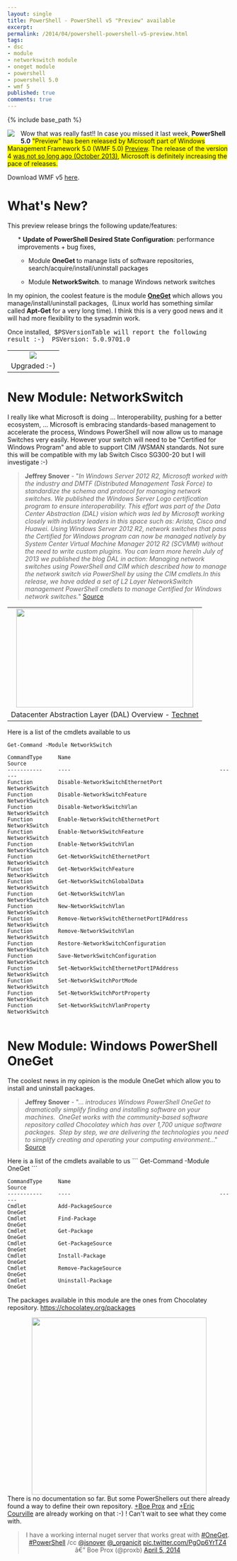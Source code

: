 ```yaml
---
layout: single
title: PowerShell - PowerShell v5 "Preview" available
excerpt: 
permalink: /2014/04/powershell-powershell-v5-preview.html
tags: 
- dsc
- module
- networkswitch module
- oneget module
- powershell
- powershell 5.0
- wmf 5
published: true
comments: true
---
```

{% include base_path %} 
 
 <a href="{{ base_path }}/images/2014/20140406_PowerShell_-_PowerShell_v5_Preview_available/2014-04-04_22-04-15__926260955__-154x111.png" imageanchor="1" style="clear: left; float: left; margin-bottom: 1em; margin-right: 1em;"><img border="0" src="{{ base_path }}/images/2014/20140406_PowerShell_-_PowerShell_v5_Preview_available/2014-04-04_22-04-15__926260955__-154x111.png" /></a>
Wow that was really fast!! In case you missed it last week,&nbsp;<b>PowerShell 5.0</b> <span style="background-color: yellow;">"Preview" has been released by Microsoft part of Windows Management Framework 5.0 (WMF 5.0) <u>Preview</u>. The release of the version 4 <a href="{{ base_path }}/2013/10/powershell-40-is-now-available.html" target="_blank">was not so long ago (October 2013)</a>, Microsoft is definitely increasing the pace of releases.

Download&nbsp;WMF v5&nbsp;<a href="http://www.microsoft.com/en-us/download/details.aspx?id=42316" target="_blank">here</a>.




# <b>What's New?</b>

<div>This preview release brings the following update/features:</div><ul>
* <b>Update of PowerShell Desired State Configuration</b>: performance improvements +&nbsp;bug fixes,

* Module&nbsp;<b>OneGet&nbsp;</b>to manage lists of software repositories, search/acquire/install/uninstall packages&nbsp;

* Module&nbsp;<b>NetworkSwitch</b>. to manage Windows network switches
</ul>
In my opinion, the coolest feature is the module&nbsp;<b><u>OneGet</u></b>&nbsp;which allows you manage/install/uninstall packages, &nbsp;(Linux world has something similar called&nbsp;<b>Apt-Get&nbsp;</b>for a very long time). I think this is a very good news and it will had more flexibility to the sysadmin work.

Once installed, &nbsp;<span style="font-family: Courier New, Courier, monospace;">$PSVersionTable&nbsp;will report the following result :-) &nbsp;<span style="font-family: Courier New, Courier, monospace;">PSVersion: 5.0.9701.0



<table align="center" cellpadding="0" cellspacing="0" class="tr-caption-container" style="margin-left: auto; margin-right: auto; text-align: center;"><tbody><tr><td style="text-align: center;"><a href="{{ base_path }}/images/2014/20140406_PowerShell_-_PowerShell_v5_Preview_available/2014-04-04_22-29-18__886812005__-692x298.png" imageanchor="1" style="margin-left: auto; margin-right: auto;"><img border="0" src="{{ base_path }}/images/2014/20140406_PowerShell_-_PowerShell_v5_Preview_available/2014-04-04_22-29-18__886812005__-692x298.png" /></a></td></tr><tr><td class="tr-caption" style="text-align: center;">Upgraded :-)</td></tr></tbody></table>




# New Module: NetworkSwitch

<div>I really like what Microsoft is doing ... Interoperability, pushing for a better ecosystem, ... Microsoft is embracing standards-based management to accelerate the process, Windows PowerShell will now allow us to manage Switches very easily. However your switch will need to be "Certified for Windows Program" and able to support CIM /WSMAN standards. Not sure this will be compatible with my lab Switch Cisco SG300-20 but I will investigate :-)</div><blockquote class="tr_bq"><b>Jeffrey Snover</b> - "<i>In Windows Server 2012 R2, Microsoft worked with the industry and DMTF (Distributed Management Task Force) to standardize the schema and protocol for managing network switches. We published the Windows Server Logo certification program to ensure interoperability. This effort was part of the Data Center Abstraction (DAL) vision which was led by Microsoft working closely with industry leaders in this space such as: Arista, Cisco and Huawei. Using Windows Server 2012 R2, network switches that pass the Certified for Windows program can now be managed natively by System Center Virtual Machine Manager 2012 R2 (SCVMM) without the need to write custom plugins. You can learn more here</i><i>In July of 2013 we published the blog DAL in action: Managing network switches using PowerShell and CIM which described how to manage the network switch via PowerShell by using the CIM cmdlets.</i><i>In this release, we have added a set of L2 Layer NetworkSwitch management PowerShell cmdlets to manage Certified for Windows network switches.</i>" <a href="http://blogs.technet.com/b/windowsserver/archive/2014/04/03/windows-management-framework-v5-preview.aspx" target="_blank">Source</a></blockquote>
<table align="center" cellpadding="0" cellspacing="0" class="tr-caption-container" style="margin-left: auto; margin-right: auto; text-align: center;"><tbody><tr><td style="text-align: center;"><a href="{{ base_path }}/images/2014/20140406_PowerShell_-_PowerShell_v5_Preview_available/IC666259__278754328__-557x313.jpg" imageanchor="1" style="margin-left: auto; margin-right: auto;"><img border="0" src="{{ base_path }}/images/2014/20140406_PowerShell_-_PowerShell_v5_Preview_available/IC666259__278754328__-557x313.jpg" height="223" width="400" /></a></td></tr><tr><td class="tr-caption" style="text-align: center;">Datacenter Abstraction Layer (DAL) Overview - <a href="http://technet.microsoft.com/en-us/library/dn265975.aspx" target="_blank">Technet</a></td></tr></tbody></table>


Here is a list of the cmdlets available to us
```
Get-Command -Module NetworkSwitch
```


```
CommandType     Name                                               Source
-----------     ----                                               ------
Function        Disable-NetworkSwitchEthernetPort                  NetworkSwitch
Function        Disable-NetworkSwitchFeature                       NetworkSwitch
Function        Disable-NetworkSwitchVlan                          NetworkSwitch
Function        Enable-NetworkSwitchEthernetPort                   NetworkSwitch
Function        Enable-NetworkSwitchFeature                        NetworkSwitch
Function        Enable-NetworkSwitchVlan                           NetworkSwitch
Function        Get-NetworkSwitchEthernetPort                      NetworkSwitch
Function        Get-NetworkSwitchFeature                           NetworkSwitch
Function        Get-NetworkSwitchGlobalData                        NetworkSwitch
Function        Get-NetworkSwitchVlan                              NetworkSwitch
Function        New-NetworkSwitchVlan                              NetworkSwitch
Function        Remove-NetworkSwitchEthernetPortIPAddress          NetworkSwitch
Function        Remove-NetworkSwitchVlan                           NetworkSwitch
Function        Restore-NetworkSwitchConfiguration                 NetworkSwitch
Function        Save-NetworkSwitchConfiguration                    NetworkSwitch
Function        Set-NetworkSwitchEthernetPortIPAddress             NetworkSwitch
Function        Set-NetworkSwitchPortMode                          NetworkSwitch
Function        Set-NetworkSwitchPortProperty                      NetworkSwitch
Function        Set-NetworkSwitchVlanProperty                      NetworkSwitch
```

```

```


# New Module: Windows PowerShell OneGet

<div>The coolest news in my opinion is the module OneGet which allow you to install and uninstall packages.</div><blockquote class="tr_bq"><b>Jeffrey Snover</b> - "... <i>introduces Windows PowerShell OneGet to dramatically simplify finding and installing software on your machines. &nbsp;OneGet works with the community-based software repository called Chocolatey which has over 1,700 unique software packages. &nbsp;Step by step, we are delivering the technologies you need to simplify creating and operating your computing environment..</i>." <a href="http://blogs.technet.com/b/windowsserver/archive/2014/04/03/windows-management-framework-v5-preview.aspx" target="_blank">Source</a></blockquote>
Here is a list of the cmdlets available to us
```
Get-Command -Module OneGet
```


```
CommandType     Name                                               Source
-----------     ----                                               ------
Cmdlet          Add-PackageSource                                  OneGet
Cmdlet          Find-Package                                       OneGet
Cmdlet          Get-Package                                        OneGet
Cmdlet          Get-PackageSource                                  OneGet
Cmdlet          Install-Package                                    OneGet
Cmdlet          Remove-PackageSource                               OneGet
Cmdlet          Uninstall-Package                                  OneGet

```

The packages available in this module are the ones from Chocolatey repository.
<a href="https://chocolatey.org/packages">https://chocolatey.org/packages</a>

<div class="separator" style="clear: both; text-align: center;"><a href="{{ base_path }}/images/2014/20140406_PowerShell_-_PowerShell_v5_Preview_available/2014-04-04_21-55-52__1628079001__-1024x1034.png" imageanchor="1" style="margin-left: 1em; margin-right: 1em;"><img border="0" src="{{ base_path }}/images/2014/20140406_PowerShell_-_PowerShell_v5_Preview_available/2014-04-04_21-55-52__1628079001__-1024x1034.png" height="400" width="395" /></a></div>
There is no documentation so far. But some PowerShellers out there already found a way to define their own repository. <a class="g-profile" href="https://plus.google.com/100797865397105871021" target="_blank">+Boe Prox</a>&nbsp;and&nbsp;<a class="g-profile" href="https://plus.google.com/116113824901529664420" target="_blank">+Eric Courville</a>&nbsp;are already working on that :-) ! Can't wait to see what they come with.


<center><blockquote class="twitter-tweet" lang="en">I have a working internal nuget server that works great with <a href="https://twitter.com/search?q=%23OneGet&amp;src=hash">#OneGet</a>. <a href="https://twitter.com/search?q=%23PowerShell&amp;src=hash">#PowerShell</a> /cc <a href="https://twitter.com/jsnover">@jsnover</a> <a href="https://twitter.com/_organicit">@_organicit</a> <a href="http://t.co/PgOp6YrTZ4">pic.twitter.com/PgOp6YrTZ4</a>
â€” Boe Prox (@proxb) <a href="https://twitter.com/proxb/statuses/452295588432711681">April 5, 2014</a></blockquote><script async="" charset="utf-8" src="//platform.twitter.com/widgets.js"></script></center>



